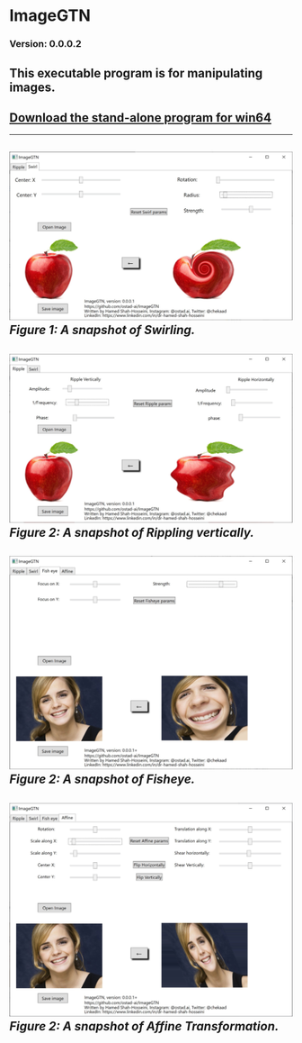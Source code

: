 # ImageGTN
### Version: 0.0.0.2 
## This executable program is for manipulating images.
[Download the stand-alone program for win64](https://drive.google.com/file/d/1eBoM3ncxRE1TvsewoN3kzo-612wP0GJh/view?usp=sharing)
---
---
![A snapshot of application for swirling](Media/ver-0-0-0-1-snap-swirl.jpg) *Figure 1: A snapshot of Swirling.*
---
![A snapshot of application for Rippling](Media/ver-0-0-0-1-snap-ripplev.jpg) *Figure 2: A snapshot of Rippling vertically.*
---
![A snapshot of application for Fisheye](Media/ver-0-0-0-2-snap-fisheye.jpg) *Figure 2: A snapshot of Fisheye.*
---
![A snapshot of application for Affine Transformation](Media/ver-0-0-0-2-snap-affine.jpg) *Figure 2: A snapshot of Affine Transformation.*
---
